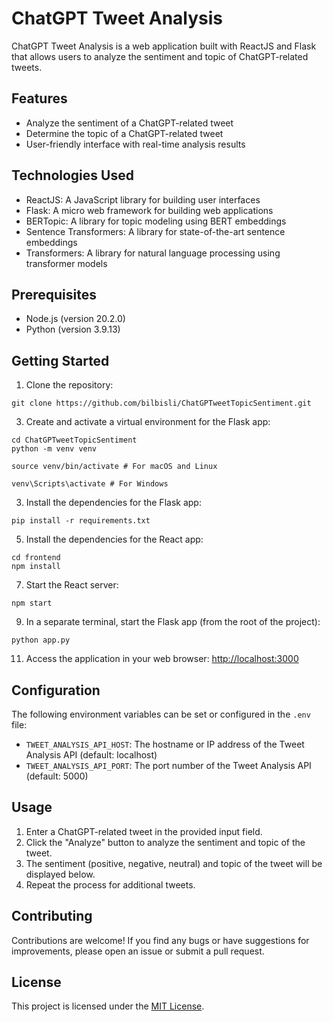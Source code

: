 # ChatGPT Tweet Analysis

ChatGPT Tweet Analysis is a web application built with ReactJS and Flask that allows users to analyze the sentiment and topic of ChatGPT-related tweets.

## Features

- Analyze the sentiment of a ChatGPT-related tweet
- Determine the topic of a ChatGPT-related tweet
- User-friendly interface with real-time analysis results

## Technologies Used

- ReactJS: A JavaScript library for building user interfaces
- Flask: A micro web framework for building web applications
- BERTopic: A library for topic modeling using BERT embeddings
- Sentence Transformers: A library for state-of-the-art sentence embeddings
- Transformers: A library for natural language processing using transformer models

## Prerequisites

- Node.js (version 20.2.0)
- Python (version 3.9.13)

## Getting Started

1. Clone the repository:
```
git clone https://github.com/bilbisli/ChatGPTweetTopicSentiment.git
```
3. Create and activate a virtual environment for the Flask app:
```
cd ChatGPTweetTopicSentiment
python -m venv venv
```
```
source venv/bin/activate # For macOS and Linux
```
```
venv\Scripts\activate # For Windows
```
3. Install the dependencies for the Flask app:
```
pip install -r requirements.txt
```
5. Install the dependencies for the React app:
```
cd frontend
npm install
```
7. Start the React server:
```
npm start
```
9. In a separate terminal, start the Flask app (from the root of the project):
```
python app.py
```
11. Access the application in your web browser:
    [http://localhost:3000](http://localhost:3000)

## Configuration

The following environment variables can be set or configured in the `.env` file:

- `TWEET_ANALYSIS_API_HOST`: The hostname or IP address of the Tweet Analysis API (default: localhost)
- `TWEET_ANALYSIS_API_PORT`: The port number of the Tweet Analysis API (default: 5000)

## Usage

1. Enter a ChatGPT-related tweet in the provided input field.
2. Click the "Analyze" button to analyze the sentiment and topic of the tweet.
3. The sentiment (positive, negative, neutral) and topic of the tweet will be displayed below.
4. Repeat the process for additional tweets.

## Contributing

Contributions are welcome! If you find any bugs or have suggestions for improvements, please open an issue or submit a pull request.

## License

This project is licensed under the [MIT License](LICENSE).



   

   

